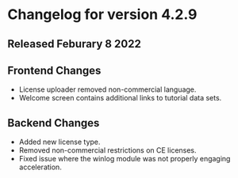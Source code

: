 # Changelog for version 4.2.9

## Released Feburary 8 2022

## Frontend Changes
* License uploader removed non-commercial language.
* Welcome screen contains additional links to tutorial data sets.

## Backend Changes
* Added new license type.
* Removed non-commercial restrictions on CE licenses.
* Fixed issue where the winlog module was not properly engaging acceleration.
